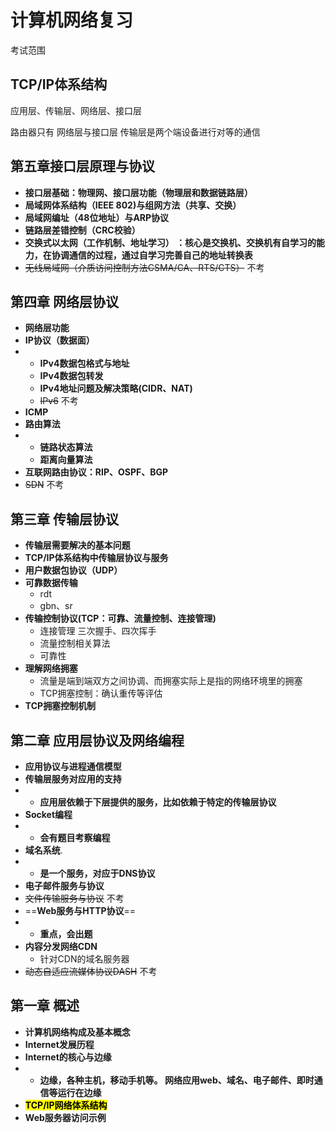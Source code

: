 # 计算机网络复习

考试范围

## TCP/IP体系结构

应用层、传输层、网络层、接口层



路由器只有 网络层与接口层   传输层是两个端设备进行对等的通信



## 第五章接口层原理与协议

- **接口层基础：物理网、接口层功能（物理层和数据链路层）**
- **局域网体系结构（IEEE 802)与组网方法（共享、交换）**
- **局域网编址（48位地址）与ARP协议**
- **链路层差错控制（CRC校验）**
- **交换式以太网（工作机制、地址学习） ：核心是交换机、交换机有自学习的能力，在协调通信的过程，通过自学习完善自己的地址转换表**
- ~~无线局域网（介质访问控制方法CSMA/CA、RTS/CTS）~~  不考

## 第四章  网络层协议

- **网络层功能**
- **IP协议（数据面）**
- - **IPv4数据包格式与地址**
  - **IPv4数据包转发**
  - **IPv4地址问题及解决策略(CIDR、NAT)**
  - ~~IPv6~~          不考
- **ICMP**
- **路由算法**
- - **链路状态算法**
  - **距离向量算法**
- **互联网路由协议：RIP、OSPF、BGP**
- ~~SDN~~              不考

## 第三章  传输层协议

- **传输层需要解决的基本问题**
- **TCP/IP体系结构中传输层协议与服务**
- **用户数据包协议（UDP）**
- **可靠数据传输**
  - rdt
  - gbn、sr
- **传输控制协议(TCP：可靠、流量控制、连接管理)**
  - 连接管理   三次握手、四次挥手
  - 流量控制相关算法
  - 可靠性
- **理解网络拥塞**
  - 流量是端到端双方之间协调、而拥塞实际上是指的网络环境里的拥塞
  - TCP拥塞控制：确认重传等评估
- **TCP拥塞控制机制**



## 第二章  应用层协议及网络编程

- **应用协议与进程通信模型**
- **传输层服务对应用的支持**
- - **应用层依赖于下层提供的服务，比如依赖于特定的传输层协议**
- **Socket编程**
- - **会有题目考察编程**
- **域名系统**.
- - **是一个服务，对应于DNS协议**
- **电子邮件服务与协议**
- ~~文件传输服务与协议~~  不考
- ==**Web服务与HTTP协议**==
- - **重点，会出题**
- **内容分发网络CDN**
  - 针对CDN的域名服务器
- ~~动态自适应流媒体协议DASH~~ 不考

## 第一章 概述

- **计算机网络构成及基本概念**
- **Internet发展历程**
- **Internet的核心与边缘**
- - **边缘，各种主机，移动手机等。   网络应用web、域名、电子邮件、即时通信等运行在边缘**
- <mark>**TCP/IP网络体系结构**</mark>
- **Web服务器访问示例**